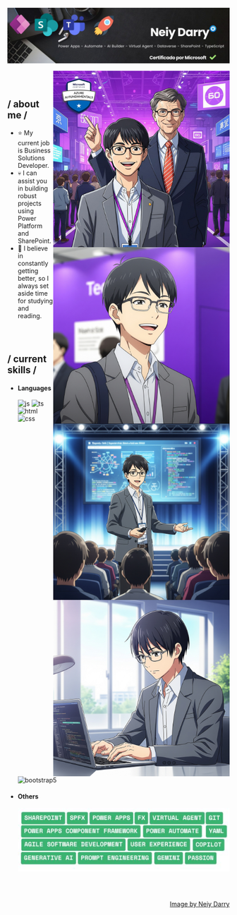 <p align = center ><img src="https://github.com/neiydarry28/neiydarry28/blob/main/Banner.jpg"> </p>

<div>
<img align="right" width="400" alt="Neiy Darry con Bill" src="https://github.com/neiydarry28/neiydarry28/blob/main/Neiy-Bill.jpg"/>
<img align="right" width="400" alt="Neiy Darry" src="https://github.com/neiydarry28/neiydarry28/blob/main/A-generada.jpeg"/>

<br><br>
<h2> / about me /</h2>
  
- ⭐ My current job is Business Solutions Developer.
- 💀 I can assist you in building robust projects using Power Platform and SharePoint.
- 👾 I believe in constantly getting better, so I always set aside time for studying and reading.

<img align="right" width="400" alt="Neiy Darry con Bill" src="https://github.com/neiydarry28/neiydarry28/blob/main/A3-generada.jpeg"/>
<img align="right" width="400" alt="Neiy Darry" src="https://github.com/neiydarry28/neiydarry28/blob/main/A2-generada.jpeg"/>

<br><br>
<h2> / current skills / </h2>
  
- <h4> Languages </h4>
  <img src = "https://img.shields.io/badge/JavaScript-323330?style=for-the-badge&logo=javascript&logoColor=F7DF1E" alt = "js" />
  <img src = "https://img.shields.io/badge/TypeScript-007ACC?style=for-the-badge&logo=typescript&logoColor=white" alt = "ts" />
  <img src = "https://img.shields.io/badge/HTML5-E34F26?style=for-the-badge&logo=html5&logoColor=white" alt = "html" />
  <img src = "https://img.shields.io/badge/CSS3-1572B6?style=for-the-badge&logo=css3&logoColor=white" alt = "css" />
   <img src = "https://img.shields.io/badge/bootstrap-%23563D7C.svg?style=for-the-badge&logo=bootstrap&logoColor=white" alt = "bootstrap5" />
  
- <h4> Others </h4>

  <img src = "https://github.com/neiydarry28/neiydarry28/blob/main/BUDGET%20APPROVED.jpg" alt = "expo" />
 
  

  
  </br></br>
  
<div align="right">
<a href="https://www.linkedin.com/in/neiybriceno/">Image by Neiy Darry</a>
  </div>
  </div>
